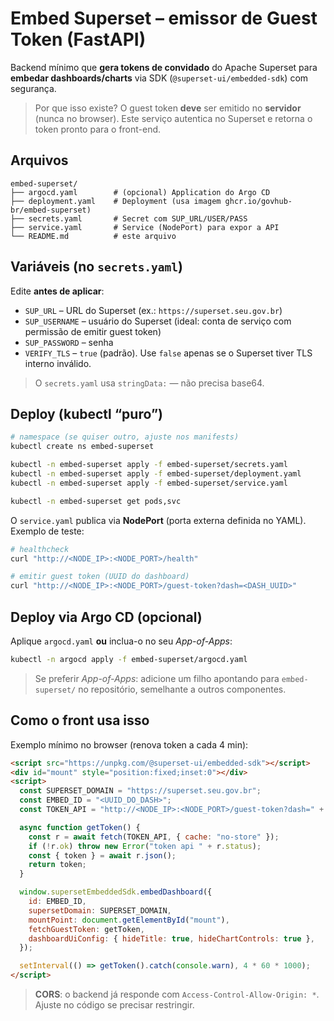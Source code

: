 # Embed Superset – emissor de Guest Token (FastAPI)

Backend mínimo que **gera tokens de convidado** do Apache Superset para **embedar dashboards/charts** via SDK (`@superset-ui/embedded-sdk`) com segurança.

> Por que isso existe?
> O guest token **deve** ser emitido no **servidor** (nunca no browser). Este serviço autentica no Superset e retorna o token pronto para o front-end.

## Arquivos

```
embed-superset/
├── argocd.yaml        # (opcional) Application do Argo CD
├── deployment.yaml    # Deployment (usa imagem ghcr.io/govhub-br/embed-superset)
├── secrets.yaml       # Secret com SUP_URL/USER/PASS
├── service.yaml       # Service (NodePort) para expor a API
└── README.md          # este arquivo
```

## Variáveis (no `secrets.yaml`)

Edite **antes de aplicar**:

* `SUP_URL` – URL do Superset (ex.: `https://superset.seu.gov.br`)
* `SUP_USERNAME` – usuário do Superset (ideal: conta de serviço com permissão de emitir guest token)
* `SUP_PASSWORD` – senha
* `VERIFY_TLS` – `true` (padrão). Use `false` apenas se o Superset tiver TLS interno inválido.

> O `secrets.yaml` usa `stringData:` — não precisa base64.

## Deploy (kubectl “puro”)

```bash
# namespace (se quiser outro, ajuste nos manifests)
kubectl create ns embed-superset

kubectl -n embed-superset apply -f embed-superset/secrets.yaml
kubectl -n embed-superset apply -f embed-superset/deployment.yaml
kubectl -n embed-superset apply -f embed-superset/service.yaml

kubectl -n embed-superset get pods,svc
```

O `service.yaml` publica via **NodePort** (porta externa definida no YAML).
Exemplo de teste:

```bash
# healthcheck
curl "http://<NODE_IP>:<NODE_PORT>/health"

# emitir guest token (UUID do dashboard)
curl "http://<NODE_IP>:<NODE_PORT>/guest-token?dash=<DASH_UUID>"
```

## Deploy via Argo CD (opcional)

Aplique `argocd.yaml` **ou** inclua-o no seu *App-of-Apps*:

```bash
kubectl -n argocd apply -f embed-superset/argocd.yaml
```

> Se preferir *App-of-Apps*: adicione um filho apontando para `embed-superset/` no repositório, semelhante a outros componentes.

## Como o front usa isso

Exemplo mínimo no browser (renova token a cada 4 min):

```html
<script src="https://unpkg.com/@superset-ui/embedded-sdk"></script>
<div id="mount" style="position:fixed;inset:0"></div>
<script>
  const SUPERSET_DOMAIN = "https://superset.seu.gov.br";
  const EMBED_ID = "<UUID_DO_DASH>";
  const TOKEN_API = "http://<NODE_IP>:<NODE_PORT>/guest-token?dash=" + EMBED_ID;

  async function getToken() {
    const r = await fetch(TOKEN_API, { cache: "no-store" });
    if (!r.ok) throw new Error("token api " + r.status);
    const { token } = await r.json();
    return token;
  }

  window.supersetEmbeddedSdk.embedDashboard({
    id: EMBED_ID,
    supersetDomain: SUPERSET_DOMAIN,
    mountPoint: document.getElementById("mount"),
    fetchGuestToken: getToken,
    dashboardUiConfig: { hideTitle: true, hideChartControls: true },
  });

  setInterval(() => getToken().catch(console.warn), 4 * 60 * 1000);
</script>
```

> **CORS**: o backend já responde com `Access-Control-Allow-Origin: *`. Ajuste no código se precisar restringir.
